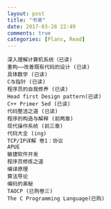 ```yaml
---
layout: post
title: "书单"
date: 2017-03-28 22:49
comments: true
categories: [Plans, Read]
---
```


    深入理解计算机系统（已读)  
    重构——改善既有代码的设计 (已读)  
    具体数学 (已读)  
    C与指针 (已读)  
    程序员的自我修养 (已读)  
    Head first Design pattern(已读)  
    C++ Primer 5ed (已读)  
    代码整洁之道 (已读)  
    程序的构造与解释 (前两章)  
    现代操作系统 (前三章)  
    代码大全 (ing)  
    TCP/IP详解 卷1：协议  
    APUE  
    敏捷软件开发  
    程序员修炼之道  
    编译原理  
    算法导论  
    编码的奥秘  
    TAOCP (已购卷三)  
    The C Programming Language(已购)  
